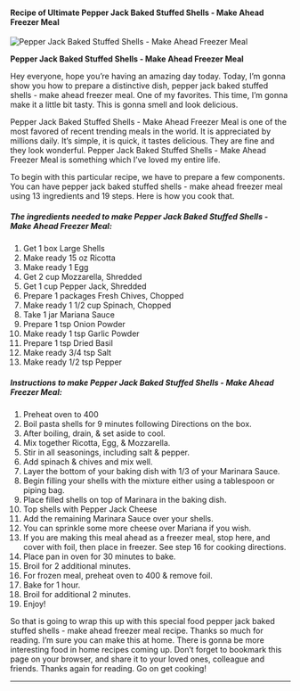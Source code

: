             

#### Recipe of Ultimate Pepper Jack Baked Stuffed Shells - Make Ahead Freezer Meal

![Pepper Jack Baked Stuffed Shells - Make Ahead Freezer Meal](https://img-global.cpcdn.com/recipes/6333909482602496/751x532cq70/pepper-jack-baked-stuffed-shells-make-ahead-freezer-meal-recipe-main-photo.jpg)

**Pepper Jack Baked Stuffed Shells - Make Ahead Freezer Meal**

Hey everyone, hope you’re having an amazing day today. Today, I’m gonna show you how to prepare a distinctive dish, pepper jack baked stuffed shells - make ahead freezer meal. One of my favorites. This time, I’m gonna make it a little bit tasty. This is gonna smell and look delicious.

Pepper Jack Baked Stuffed Shells - Make Ahead Freezer Meal is one of the most favored of recent trending meals in the world. It is appreciated by millions daily. It’s simple, it is quick, it tastes delicious. They are fine and they look wonderful. Pepper Jack Baked Stuffed Shells - Make Ahead Freezer Meal is something which I’ve loved my entire life.

To begin with this particular recipe, we have to prepare a few components. You can have pepper jack baked stuffed shells - make ahead freezer meal using 13 ingredients and 19 steps. Here is how you cook that.

##### The ingredients needed to make Pepper Jack Baked Stuffed Shells - Make Ahead Freezer Meal:

1.  Get 1 box Large Shells
2.  Make ready 15 oz Ricotta
3.  Make ready 1 Egg
4.  Get 2 cup Mozzarella, Shredded
5.  Get 1 cup Pepper Jack, Shredded
6.  Prepare 1 packages Fresh Chives, Chopped
7.  Make ready 1 1/2 cup Spinach, Chopped
8.  Take 1 jar Mariana Sauce
9.  Prepare 1 tsp Onion Powder
10.  Make ready 1 tsp Garlic Powder
11.  Prepare 1 tsp Dried Basil
12.  Make ready 3/4 tsp Salt
13.  Make ready 1/2 tsp Pepper

##### Instructions to make Pepper Jack Baked Stuffed Shells - Make Ahead Freezer Meal:

1.  Preheat oven to 400
2.  Boil pasta shells for 9 minutes following Directions on the box.
3.  After boiling, drain, & set aside to cool.
4.  Mix together Ricotta, Egg, & Mozzarella.
5.  Stir in all seasonings, including salt & pepper.
6.  Add spinach & chives and mix well.
7.  Layer the bottom of your baking dish with 1/3 of your Marinara Sauce.
8.  Begin filling your shells with the mixture either using a tablespoon or piping bag.
9.  Place filled shells on top of Marinara in the baking dish.
10.  Top shells with Pepper Jack Cheese
11.  Add the remaining Marinara Sauce over your shells.
12.  You can sprinkle some more cheese over Mariana if you wish.
13.  If you are making this meal ahead as a freezer meal, stop here, and cover with foil, then place in freezer. See step 16 for cooking directions.
14.  Place pan in oven for 30 minutes to bake.
15.  Broil for 2 additional minutes.
16.  For frozen meal, preheat oven to 400 & remove foil.
17.  Bake for 1 hour.
18.  Broil for additional 2 minutes.
19.  Enjoy!

So that is going to wrap this up with this special food pepper jack baked stuffed shells - make ahead freezer meal recipe. Thanks so much for reading. I’m sure you can make this at home. There is gonna be more interesting food in home recipes coming up. Don’t forget to bookmark this page on your browser, and share it to your loved ones, colleague and friends. Thanks again for reading. Go on get cooking!

* * *